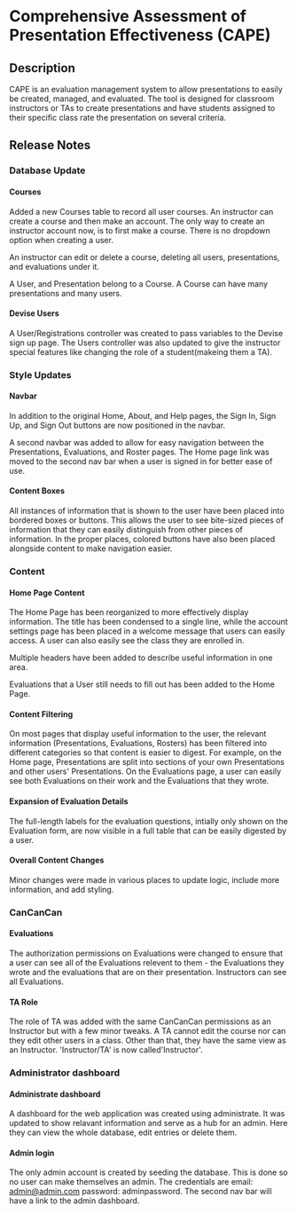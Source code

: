 # Comprehensive Assessment of Presentation Effectiveness (CAPE)

## Description

CAPE is an evaluation management system to allow presentations to easily be created, managed, and evaluated.
The tool is designed for classroom instructors or TAs to create presentations and have students assigned to their specific class rate the presentation on several criteria.

## Release Notes

### Database Update

#### Courses

Added a new Courses table to record all user courses. An instructor can create a course and then make an account. The only way to create an instructor account now, is to first make a course.
There is no dropdown option when creating a user.

An instructor can edit or delete a course, deleting all users, presentations, and evaluations under it.

A User, and Presentation belong to a Course. A Course can have many presentations and many users.

#### Devise Users

A User/Registrations controller was created to pass variables to the Devise sign up page. The Users controller was also updated to give the instructor special features like changing the role of a student(makeing them a TA).

### Style Updates

#### Navbar

In addition to the original Home, About, and Help pages, the Sign In, Sign Up,
and Sign Out buttons are now positioned in the navbar.

A second navbar was added to allow for easy navigation between the Presentations,
Evaluations, and Roster pages. The Home page link was moved to the second nav bar when a user is signed in for better ease of use.

#### Content Boxes

All instances of information that is shown to the user have been placed into bordered boxes or buttons. This allows the user to see
bite-sized pieces of information that they can easily distinguish from other pieces of information. In the proper places, colored buttons
have also been placed alongside content to make navigation easier.

### Content

#### Home Page Content

The Home Page has been reorganized to more effectively display information. The title has been condensed to a single line,
while the account settings page has been placed in a welcome message that users can easily access. A user can also easily
see the class they are enrolled in.

Multiple headers have been added to describe useful information in one area.

Evaluations that a User still needs to fill out has been added to the Home Page.

#### Content Filtering

On most pages that display useful information to the user, the relevant information (Presentations, Evaluations, Rosters) has been
filtered into different categories so that content is easier to digest. For example, on the Home page, Presentations are split
into sections of your own Presentations and other users' Presentations. On the Evaluations page, a user can easily see both Evaluations
on their work and the Evaluations that they wrote.

#### Expansion of Evaluation Details

The full-length labels for the evaluation questions, intially only shown on the Evaluation form, are now visible in a full table
that can be easily digested by a user.

#### Overall Content Changes

Minor changes were made in various places to update logic, include more information, and add styling.

### CanCanCan

#### Evaluations

The authorization permissions on Evaluations were changed to ensure that a user can see all of the Evaluations relevent to them -
the Evaluations they wrote and the evaluations that are on their presentation. Instructors can see all Evaluations.

#### TA Role

The role of TA was added with the same CanCanCan permissions as an Instructor but with a few minor tweaks. A TA cannot edit the course nor can they edit other users in a class.
Other than that, they have the same view as an Instructor. 'Instructor/TA' is now called'Instructor'.

### Administrator dashboard

#### Administrate dashboard

A dashboard for the web application was created using administrate. It was updated to show relavant information and serve as a hub for an admin. Here they can view the whole database, edit entries or delete them. 

#### Admin login

The only admin account is created by seeding the database. This is done so no user can make themselves an admin. The credentials are email: admin@admin.com password: adminpassword. The second nav bar will have a link to the admin dashboard.